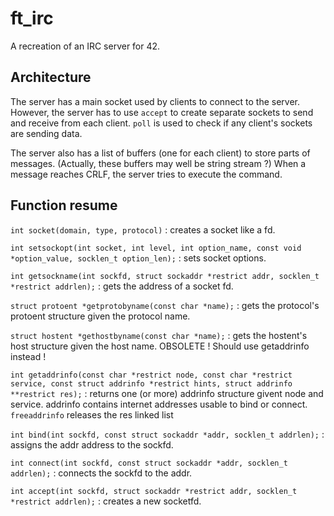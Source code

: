 # ft_irc

A recreation of an IRC server for 42.

## Architecture

The server has a main socket used by clients to connect to the server. However, the server has to use `accept` to create separate sockets to send and receive from each client. `poll` is used to check if any client's sockets are sending data.

The server also has a list of buffers (one for each client) to store parts of messages. (Actually, these buffers may well be string stream ?) When a message reaches CRLF, the server tries to execute the command.

## Function resume

`int socket(domain, type, protocol)` : creates a socket like a fd.

`int setsockopt(int socket, int level, int option_name, const void *option_value, socklen_t option_len);` : sets socket options.

`int getsockname(int sockfd, struct sockaddr *restrict addr, socklen_t *restrict addrlen);` : gets the address of a socket fd.

`struct protoent *getprotobyname(const char *name);` : gets the protocol's protoent structure given the protocol name.

`struct hostent *gethostbyname(const char *name);` : gets the hostent's host structure given the host name. OBSOLETE ! Should use getaddrinfo instead !

`int getaddrinfo(const char *restrict node, const char *restrict service, const struct addrinfo *restrict hints, struct addrinfo **restrict res);` : returns one (or more) addrinfo structure givent node and service. addrinfo contains internet addresses usable to bind or connect. `freeaddrinfo` releases the res linked list

`int bind(int sockfd, const struct sockaddr *addr, socklen_t addrlen);` : assigns the addr address to the sockfd.

`int connect(int sockfd, const struct sockaddr *addr, socklen_t addrlen);` : connects the sockfd to the addr.

`int accept(int sockfd, struct sockaddr *restrict addr, socklen_t *restrict addrlen);` : creates a new socketfd.